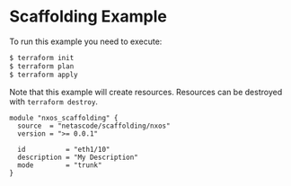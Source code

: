 <!-- BEGIN_TF_DOCS -->
# Scaffolding Example

To run this example you need to execute:

```bash
$ terraform init
$ terraform plan
$ terraform apply
```

Note that this example will create resources. Resources can be destroyed with `terraform destroy`.

```hcl
module "nxos_scaffolding" {
  source  = "netascode/scaffolding/nxos"
  version = ">= 0.0.1"

  id          = "eth1/10"
  description = "My Description"
  mode        = "trunk"
}
```
<!-- END_TF_DOCS -->